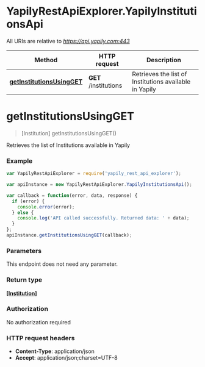 # YapilyRestApiExplorer.YapilyInstitutionsApi

All URIs are relative to *https://api.yapily.com:443*

Method | HTTP request | Description
------------- | ------------- | -------------
[**getInstitutionsUsingGET**](YapilyInstitutionsApi.md#getInstitutionsUsingGET) | **GET** /institutions | Retrieves the list of Institutions available in Yapily


<a name="getInstitutionsUsingGET"></a>
# **getInstitutionsUsingGET**
> [Institution] getInstitutionsUsingGET()

Retrieves the list of Institutions available in Yapily

### Example
```javascript
var YapilyRestApiExplorer = require('yapily_rest_api_explorer');

var apiInstance = new YapilyRestApiExplorer.YapilyInstitutionsApi();

var callback = function(error, data, response) {
  if (error) {
    console.error(error);
  } else {
    console.log('API called successfully. Returned data: ' + data);
  }
};
apiInstance.getInstitutionsUsingGET(callback);
```

### Parameters
This endpoint does not need any parameter.

### Return type

[**[Institution]**](Institution.md)

### Authorization

No authorization required

### HTTP request headers

 - **Content-Type**: application/json
 - **Accept**: application/json;charset=UTF-8

